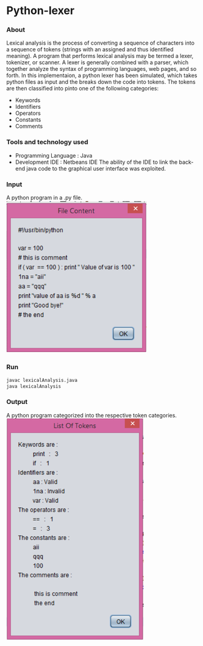 # Python-lexer

### About

Lexical analysis is the process of converting a sequence of characters into a sequence of tokens (strings with an assigned and thus identified meaning). A program that performs lexical analysis may be termed a lexer, tokenizer, or scanner. A lexer is 
generally combined with a parser, which together analyze the syntax of programming languages, web pages, and so forth. In this implementaion, a python lexer has been simulated, which takes python files as input and the breaks down the code into tokens. The tokens are then classified into pinto one of the following categories: 
* Keywords
* Identifiers
* Operators
* Constants
* Comments


### Tools and technology used

* Programming Language : Java
* Development IDE : Netbeans IDE
The ability of the IDE to link the back-end java code to the graphical user interface was exploited.

### Input

  A python program in a .py file.
  ![Alt text](/fileContent.png?raw=true "File content")
  
  
### Run
 ```
 javac lexicalAnalysis.java
 java lexicalAnalysis
 ```

### Output

A python program categorized into the respective token categories.
![Alt text](/sampleOutput.png?raw=true "FOutput")





